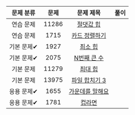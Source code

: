 | 문제 분류 | 문제 | 문제 제목 | 풀이 |
| :--: | :--: | :--: | :--: |
| 연습 문제 | 11286 | [절댓값 힙](https://www.acmicpc.net/problem/11286) |  |
| 연습 문제 | 1715 | [카드 정렬하기](https://www.acmicpc.net/problem/1715) |  |
| 기본 문제✔ | 1927 | [최소 힙](https://www.acmicpc.net/problem/1927) |  |
| 기본 문제✔ | 2075 | [N번째 큰 수](https://www.acmicpc.net/problem/2075) |  |
| 기본 문제 | 11279 | [최대 힙](https://www.acmicpc.net/problem/11279) |  |
| 기본 문제 | 13975 | [파일 합치기 3](https://www.acmicpc.net/problem/13975) |  |
| 응용 문제✔ | 1655 | [가운데를 말해요](https://www.acmicpc.net/problem/1655) |  |
| 응용 문제✔ | 1781 | [컵라면](https://www.acmicpc.net/problem/1781) |  |
